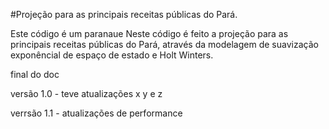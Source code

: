 #Projeção para as principais receitas públicas do Pará.


Este código é um paranaue
Neste código é feito a projeção para as principais receitas públicas do Pará, através da modelagem de suavização exponêncial de espaço de estado e Holt Winters. 

















final do doc

versão 1.0 - teve atualizações x y e z

verrsão 1.1 - atualizações de performance
